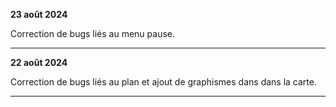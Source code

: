 **23 août 2024**

Correction de bugs liés au menu pause.
___
**22 août 2024** 

Correction de bugs liés au plan et ajout de graphismes dans dans la carte. 
___
